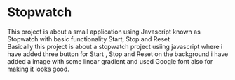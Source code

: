 # Stopwatch
This project is about a small application using Javascript known as Stopwatch with basic functionality Start, Stop and Reset   
Basically this project is about a stopwatch project usiing javascript where i have added three button for Start , Stop and Reset on the background i have added a image with some 
linear gradient and used Google font also for making it looks good.
